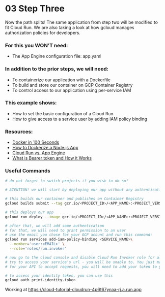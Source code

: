 # 03 Step Three

Now the path splits! The same application from step two will be modified to fit Cloud Run. We are also taking a look at how gcloud manages authorization policies for developers.

### For this you WON'T need:
- The App Engine configuration file: app.yaml

### In addition to the prior steps, we will need:
- To containerize our application with a Dockerfile
- To build and store our container on GCP Container Registry
- To control access to our application using per-service IAM

### This example shows:
- How to set the basic configuration of a Cloud Run
- How to give access to a service user by adding IAM policy binding

### Resources:
- [Docker in 100 Seconds](https://www.youtube.com/watch?v=Gjnup-PuquQ)
- [How to Dockerize a Node.js App](https://nodejs.org/en/docs/guides/nodejs-docker-webapp/)
- [Cloud Run vs. App Engine](https://dev.to/pcraig3/cloud-run-vs-app-engine-a-head-to-head-comparison-using-facts-and-science-1225)
- [What is Bearer token and How it Works](https://www.devopsschool.com/blog/what-is-bearer-token-and-how-it-works/)

### Useful Commands
```bash
# do not forget to switch projects if you wish to do so!

# ATENTION! we will start by deploying our app without any authentication

# this builds our container and publishes on Container Registry
gcloud builds submit --tag gcr.io/<PROJECT_ID>/<APP_NAME>:<PROJECT_VERSION>

# this deploys our app
gcloud run deploy --image gcr.io/<PROJECT_ID>/<APP_NAME>:<PROJECT_VERSION>

# after that, we will add some authentication
# for that, we will need to grant permission to an user
# use the email you chose for your GCP acount and run this command:
gcloud run services add-iam-policy-binding <SERVICE_NAME>\
  --member='user:<EMAIL>' \
  --role='roles/run.invoker'

# now go to the cloud console and disable Cloud Run Invoker role for all users
# try to access your service's url - you will be unable to. You just made your service private
# for your API to accept requests, you will need to add your token to your HTTP Headers

# to access your identity token, you can use this
gcloud auth print-identity-token
```

Working at https://cloud-tutorial-cloudrun-4p6t67ynaa-rj.a.run.app
